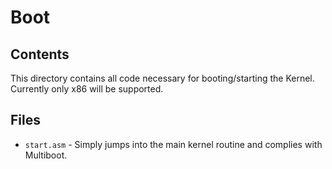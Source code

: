 # Boot

## Contents
This directory contains all code necessary for booting/starting the Kernel. Currently only x86 will be supported.

## Files
 - `start.asm` - Simply jumps into the main kernel routine and complies with Multiboot.
